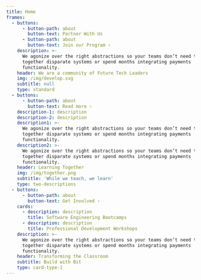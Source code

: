 ```yaml
---
title: Home
frames:
  - buttons:
      - button-path: about
        button-text: Partner With Us
      - button-path: about
        button-text: Join our Program ›
    description: >-
      We agonize over the right abstractions so your teams don’t need to stitch
      together disparate systems or spend months integrating payments
      functionality.
    header: We are a community of Future Tech Leaders
    img: /img/develop.svg
    subtitle: null
    type: standard
  - buttons:
      - button-path: about
        button-text: Read more ›
    description-1: description
    description-2: description
    description1: >-
      We agonize over the right abstractions so your teams don’t need to stitch
      together disparate systems or spend months integrating payments
      functionality.
    description2: >-
      We agonize over the right abstractions so your teams don’t need to stitch
      together disparate systems or spend months integrating payments
      functionality.
    header: Learning Together
    img: /img/together.png
    subtitle: 'While we teach, we learn'
    type: two-descriptions
  - buttons:
      - button-path: about
        button-text: Get Involved ›
    cards:
      - description: description
        title: Software Engineering Bootcamps
      - description: description
        title: Professional Development Workshops
    description: >-
      We agonize over the right abstractions so your teams don’t need to stitch
      together disparate systems or spend months integrating payments
      functionality.
    header: Transforming the Classroom
    subtitle: Build with Bit
    type: card-type-1
---
```


